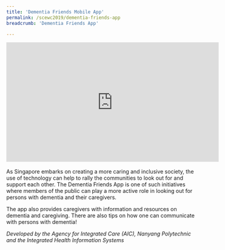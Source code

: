 ```yaml
---
title: 'Dementia Friends Mobile App'
permalink: /scewc2019/dementia-friends-app
breadcrumb: 'Dementia Friends App'

---
```



<div class="bp-youtube">
  <iframe width="560" height="315" src="https://www.youtube.com/embed/0uu1cZZ8wrQ" frameborder="0" allow="autoplay; encrypted-media" allowfullscreen></iframe>
</div>
<br>
As Singapore embarks on creating a more caring and inclusive society, the use of technology can help to rally the communities to look out for and support each other. The Dementia Friends App is one of such initiatives where members of the public can play a more active role in looking out for persons with dementia and their caregivers. 

The app also provides caregivers with information and resources on dementia and caregiving. There are also tips on how one can communicate with persons with dementia!

*Developed by the Agency for Integrated Care (AIC), Nanyang Polytechnic and the Integrated Health Information Systems*

